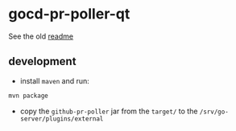 # gocd-pr-poller-qt

See the old [readme](./og-README.md)

## development

- install `maven` and run: 

```zsh
mvn package
```
- copy the `github-pr-poller` jar from the `target/` to the
`/srv/go-server/plugins/external` 